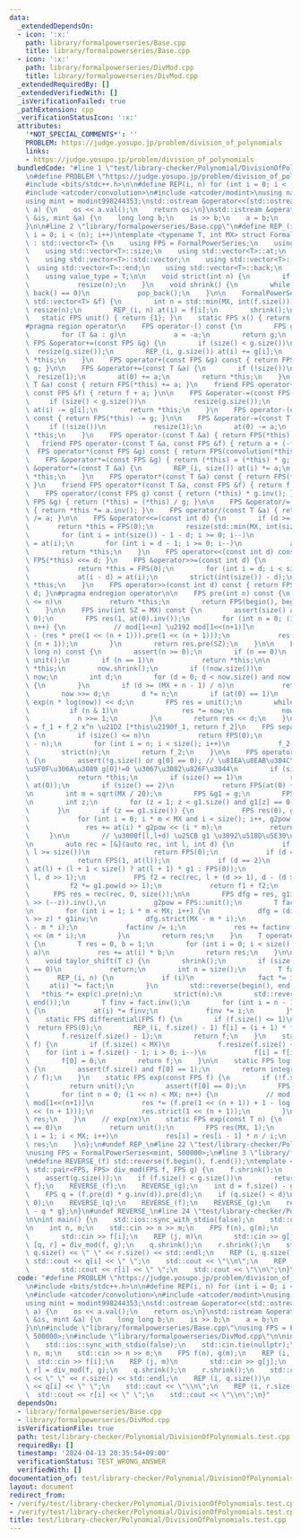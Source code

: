 ```yaml
---
data:
  _extendedDependsOn:
  - icon: ':x:'
    path: library/formalpowerseries/Base.cpp
    title: library/formalpowerseries/Base.cpp
  - icon: ':x:'
    path: library/formalpowerseries/DivMod.cpp
    title: library/formalpowerseries/DivMod.cpp
  _extendedRequiredBy: []
  _extendedVerifiedWith: []
  _isVerificationFailed: true
  _pathExtension: cpp
  _verificationStatusIcon: ':x:'
  attributes:
    '*NOT_SPECIAL_COMMENTS*': ''
    PROBLEM: https://judge.yosupo.jp/problem/division_of_polynomials
    links:
    - https://judge.yosupo.jp/problem/division_of_polynomials
  bundledCode: "#line 1 \"test/library-checker/Polynomial/DivisionOfPolynomials.test.cpp\"\
    \n#define PROBLEM \"https://judge.yosupo.jp/problem/division_of_polynomials\"\n\
    #include <bits/stdc++.h>\n\n#define REP(i, n) for (int i = 0; i < (n); i++)\n\n\
    #include <atcoder/convolution>\n#include <atcoder/modint>\nusing namespace atcoder;\n\
    using mint = modint998244353;\nstd::ostream &operator<<(std::ostream &os, mint\
    \ a) {\n    os << a.val();\n    return os;\n}\nstd::istream &operator>>(std::istream\
    \ &is, mint &a) {\n    long long b;\n    is >> b;\n    a = b;\n    return is;\n\
    }\n\n#line 2 \"library/formalpowerseries/Base.cpp\"\n#define REP_(i, n) for (int\
    \ i = 0; i < (n); i++)\ntemplate <typename T, int MX> struct FormalPowerSeries\
    \ : std::vector<T> {\n    using FPS = FormalPowerSeries;\n    using std::vector<T>::resize;\n\
    \    using std::vector<T>::size;\n    using std::vector<T>::at;\n    using std::vector<T>::assign;\n\
    \    using std::vector<T>::std::vector;\n    using std::vector<T>::begin;\n  \
    \  using std::vector<T>::end;\n    using std::vector<T>::back;\n    using std::vector<T>::pop_back;\n\
    \    using value_type = T;\n\n    void strict(int n) {\n        if (size() > n)\n\
    \            resize(n);\n    }\n    void shrink() {\n        while (size() and\
    \ back() == 0)\n            pop_back();\n    }\n\n    FormalPowerSeries(const\
    \ std::vector<T> &f) {\n        int n = std::min(MX, int(f.size()));\n       \
    \ resize(n);\n        REP_(i, n) at(i) = f[i];\n        shrink();\n    }\n\n \
    \   static FPS unit() { return {1}; }\n    static FPS x() { return {0, 1}; }\n\
    #pragma region operator\n    FPS operator-() const {\n        FPS g = *this;\n\
    \        for (T &a : g)\n            a = -a;\n        return g;\n    }\n\n   \
    \ FPS &operator+=(const FPS &g) {\n        if (size() < g.size())\n          \
    \  resize(g.size());\n        REP_(i, g.size()) at(i) += g[i];\n        return\
    \ *this;\n    }\n    FPS operator+(const FPS &g) const { return FPS(*this) +=\
    \ g; }\n\n    FPS &operator+=(const T &a) {\n        if (!size())\n          \
    \  resize(1);\n        at(0) += a;\n        return *this;\n    }\n    FPS operator+(const\
    \ T &a) const { return FPS(*this) += a; }\n    friend FPS operator+(const T &a,\
    \ const FPS &f) { return f + a; }\n\n    FPS &operator-=(const FPS &g) {\n   \
    \     if (size() < g.size())\n            resize(g.size());\n        REP_(i, g.size())\
    \ at(i) -= g[i];\n        return *this;\n    }\n    FPS operator-(const FPS &g)\
    \ const { return FPS(*this) -= g; }\n\n    FPS &operator-=(const T &a) {\n   \
    \     if (!size())\n            resize(1);\n        at(0) -= a;\n        return\
    \ *this;\n    }\n    FPS operator-(const T &a) { return FPS(*this) -= a; }\n \
    \   friend FPS operator-(const T &a, const FPS &f) { return a + (-f); }\n\n  \
    \  FPS operator*(const FPS &g) const { return FPS(convolution(*this, g)); }\n\
    \    FPS &operator*=(const FPS &g) { return (*this) = (*this) * g; }\n\n    FPS\
    \ &operator*=(const T &a) {\n        REP_(i, size()) at(i) *= a;\n        return\
    \ *this;\n    }\n    FPS operator*(const T &a) const { return FPS(*this) *= a;\
    \ }\n    friend FPS operator*(const T &a, const FPS &f) { return f * a; }\n\n\
    \    FPS operator/(const FPS g) const { return (*this) * g.inv(); }\n    FPS &operator/=(const\
    \ FPS &g) { return (*this) = (*this) / g; }\n\n    FPS &operator/=(const T &a)\
    \ { return *this *= a.inv(); }\n    FPS operator/(const T &a) { return FPS(*this)\
    \ /= a; }\n\n    FPS &operator<<=(const int d) {\n        if (d >= MX)\n     \
    \       return *this = FPS(0);\n        resize(std::min(MX, int(size()) + d));\n\
    \        for (int i = int(size()) - 1 - d; i >= 0; i--)\n            at(i + d)\
    \ = at(i);\n        for (int i = d - 1; i >= 0; i--)\n            at(i) = 0;\n\
    \        return *this;\n    }\n    FPS operator<<(const int d) const { return\
    \ FPS(*this) <<= d; }\n    FPS &operator>>=(const int d) {\n        if (d >= size())\n\
    \            return *this = FPS(0);\n        for (int i = d; i < size(); i++)\n\
    \            at(i - d) = at(i);\n        strict(int(size()) - d);\n        return\
    \ *this;\n    }\n    FPS operator>>(const int d) const { return FPS(*this) >>=\
    \ d; }\n#pragma endregion operator\n\n    FPS pre(int n) const {\n        if (size()\
    \ <= n)\n            return *this;\n        return FPS(begin(), begin() + n);\n\
    \    }\n\n    FPS inv(int SZ = MX) const {\n        assert(size() and at(0) !=\
    \ 0);\n        FPS res(1, at(0).inv());\n        for (int n = 0; (1 << n) < SZ;\
    \ n++) {\n            // mod[1<<n] \u2192 mod[1<<(n+1)]\n            res *= (2\
    \ - (res * pre(1 << (n + 1))).pre(1 << (n + 1)));\n            res.strict(1 <<\
    \ (n + 1));\n        }\n        return res.pre(SZ);\n    }\n\n    FPS pow(long\
    \ long n) const {\n        assert(n >= 0);\n        if (n == 0)\n            return\
    \ unit();\n        if (n == 1)\n            return *this;\n\n        FPS now =\
    \ *this;\n        now.shrink();\n        if (!now.size())\n            return\
    \ now;\n        int d;\n        for (d = 0; d < now.size() and now[d] == 0; d++)\
    \ {\n        }\n        if (d >= (MX + n - 1) / n)\n            return FPS(0);\n\
    \        now >>= d;\n        d *= n;\n        if (at(0) == 1)\n            return\
    \ exp(n * log(now)) << d;\n        FPS res = unit();\n        while (n) {\n  \
    \          if (n & 1)\n                res *= now;\n            now *= now;\n\
    \            n >>= 1;\n        }\n        return res << d;\n    }\n\n    // *this\
    \ = f_1 + f_2 x^n \u21D2 [*this\u2190f_1, return f_2]\n    FPS separate(int n)\
    \ {\n        if (size() <= n)\n            return FPS(0);\n        FPS f_2(size()\
    \ - n);\n        for (int i = n; i < size(); i++)\n            f_2[i - n] = at(i);\n\
    \        strict(n);\n        return f_2;\n    }\n\n    FPS operator()(FPS g) const\
    \ {\n        assert(!g.size() or g[0] == 0); // \u81EA\u8EAB\u304C\u591A\u9805\
    \u5F0F\u306A\u3089 g[0]!=0 \u3067\u3082\u826F\u3044\n        if (size() == 0)\n\
    \            return *this;\n        if (size() == 1)\n            return FPS(1,\
    \ at(0));\n        if (size() == 2)\n            return FPS(at(0) + at(1) * g);\n\
    \n        int m = sqrt(MX / 20);\n        FPS &g1 = g;\n        FPS g2 = g1.separate(m);\n\
    \n        int z;\n        for (z = 1; z < g1.size() and g1[z] == 0; z++) {\n \
    \       }\n        if (z == g1.size()) {\n            FPS res(0), g2pow = FPS::unit();\n\
    \            for (int i = 0; i * m < MX and i < size(); i++, g2pow *= g2)\n  \
    \              res += at(i) * g2pow << (i * m);\n            return res;\n   \
    \     }\n\n        // \u3000f[l,l+d) \u25CB g1 \u3092\u518D\u5E30\u3067\u8A08\u7B97\
    \n        auto rec = [&](auto rec, int l, int d) {\n            if (d == 0 or\
    \ l >= size())\n                return FPS(0);\n            if (d == 1)\n    \
    \            return FPS(1, at(l));\n            if (d == 2)\n                return\
    \ at(l) + (l + 1 < size() ? at(l + 1) * g1 : FPS(0));\n            FPS f1 = rec(rec,\
    \ l, d >> 1);\n            FPS f2 = rec(rec, l + (d >> 1), d - (d >> 1));\n  \
    \          f2 *= g1.pow(d >> 1);\n            return f1 + f2;\n        };\n  \
    \      FPS res = rec(rec, 0, size());\n\n        FPS dfg = res, g1inv = (differential(g)\
    \ >> (--z)).inv(),\n            g2pow = FPS::unit();\n        T factinv = 1;\n\
    \n        for (int i = 1; i * m < MX; i++) {\n            dfg = (differential(dfg)\
    \ >> z) * g1inv;\n            dfg.strict(MX - m * i);\n            (g2pow *= g2).strict(MX\
    \ - m * i);\n            factinv /= i;\n            res += factinv * (dfg * g2pow)\
    \ << (m * i);\n        }\n        return res;\n    }\n    T operator()(T a) const\
    \ {\n        T res = 0, b = 1;\n        for (int i = 0; i < size(); i++, b *=\
    \ a)\n            res += at(i) * b;\n        return res;\n    }\n\n    // f(x+c)\n\
    \    void taylor_shift(T c) {\n        shrink();\n        if (size() <= 1 or c\
    \ == 0)\n            return;\n        int n = size();\n        T fact = 1;\n \
    \       REP_(i, n) {\n            if (i)\n                fact *= i;\n       \
    \     at(i) *= fact;\n        }\n        std::reverse(begin(), end());\n     \
    \   *this *= exp(c).pre(n);\n        strict(n);\n        std::reverse(begin(),\
    \ end());\n        T finv = fact.inv();\n        for (int i = n - 1; i >= 0; i--)\
    \ {\n            at(i) *= finv;\n            finv *= i;\n        }\n    }\n\n\
    \    static FPS differential(FPS f) {\n        if (f.size() <= 1)\n          \
    \  return FPS(0);\n        REP_(i, f.size() - 1) f[i] = (i + 1) * f[i + 1];\n\
    \        f.resize(f.size() - 1);\n        return f;\n    }\n    static FPS integral(FPS\
    \ f) {\n        if (f.size() < MX)\n            f.resize(f.size() + 1);\n    \
    \    for (int i = f.size() - 1; i > 0; i--)\n            f[i] = f[i - 1] / i;\n\
    \        f[0] = 0;\n        return f;\n    }\n\n    static FPS log(const FPS &f)\
    \ {\n        assert(f.size() and f[0] == 1);\n        return integral(differential(f)\
    \ / f);\n    }\n    static FPS exp(const FPS f) {\n        if (!f.size())\n  \
    \          return unit();\n        assert(f[0] == 0);\n        FPS res = unit();\n\
    \        for (int n = 0; (1 << n) < MX; n++) {\n            // mod[1<<n] \u2192\
    \ mod[1<<(n+1)]\n            res *= (f.pre(1 << (n + 1)) + 1 - log(res).pre(1\
    \ << (n + 1)));\n            res.strict(1 << (n + 1));\n        }\n        return\
    \ res;\n    }\n    // exp(nx)\n    static FPS exp(const T n) {\n        if (n\
    \ == 0)\n            return unit();\n        FPS res(MX, 1);\n        for (int\
    \ i = 1; i < MX; i++)\n            res[i] = res[i - 1] * n / i;\n        return\
    \ res;\n    }\n};\n#undef REP_\n#line 22 \"test/library-checker/Polynomial/DivisionOfPolynomials.test.cpp\"\
    \nusing FPS = FormalPowerSeries<mint, 500000>;\n#line 3 \"library/formalpowerseries/DivMod.cpp\"\
    \n#define REVERSE_(f) std::reverse(f.begin(), f.end());\ntemplate <typename FPS>\
    \ std::pair<FPS, FPS> div_mod(FPS f, FPS g) {\n    f.shrink();\n    g.shrink();\n\
    \    assert(g.size());\n    if (f.size() < g.size())\n        return {FPS(0),\
    \ f};\n    REVERSE_(f);\n    REVERSE_(g);\n    int d = f.size() - g.size() + 1;\n\
    \    FPS q = (f.pre(d) * g.inv(d)).pre(d);\n    if (q.size() < d)\n        q.resize(d,\
    \ 0);\n    REVERSE_(q);\n    REVERSE_(f);\n    REVERSE_(g);\n    return {q, f\
    \ - q * g};\n}\n#undef REVERSE_\n#line 24 \"test/library-checker/Polynomial/DivisionOfPolynomials.test.cpp\"\
    \n\nint main() {\n    std::ios::sync_with_stdio(false);\n    std::cin.tie(nullptr);\n\
    \n    int n, m;\n    std::cin >> n >> m;\n    FPS f(n), g(m);\n    REP (i, n)\n\
    \        std::cin >> f[i];\n    REP (j, m)\n        std::cin >> g[j];\n    auto\
    \ [q, r] = div_mod(f, g);\n    q.shrink();\n    r.shrink();\n    std::cout <<\
    \ q.size() << \" \" << r.size() << std::endl;\n    REP (i, q.size())\n       \
    \ std::cout << q[i] << \" \";\n    std::cout << \"\\n\";\n    REP (i, r.size())\n\
    \        std::cout << r[i] << \" \";\n    std::cout << \"\\n\";\n}\n"
  code: "#define PROBLEM \"https://judge.yosupo.jp/problem/division_of_polynomials\"\
    \n#include <bits/stdc++.h>\n\n#define REP(i, n) for (int i = 0; i < (n); i++)\n\
    \n#include <atcoder/convolution>\n#include <atcoder/modint>\nusing namespace atcoder;\n\
    using mint = modint998244353;\nstd::ostream &operator<<(std::ostream &os, mint\
    \ a) {\n    os << a.val();\n    return os;\n}\nstd::istream &operator>>(std::istream\
    \ &is, mint &a) {\n    long long b;\n    is >> b;\n    a = b;\n    return is;\n\
    }\n\n#include \"library/formalpowerseries/Base.cpp\"\nusing FPS = FormalPowerSeries<mint,\
    \ 500000>;\n#include \"library/formalpowerseries/DivMod.cpp\"\n\nint main() {\n\
    \    std::ios::sync_with_stdio(false);\n    std::cin.tie(nullptr);\n\n    int\
    \ n, m;\n    std::cin >> n >> m;\n    FPS f(n), g(m);\n    REP (i, n)\n      \
    \  std::cin >> f[i];\n    REP (j, m)\n        std::cin >> g[j];\n    auto [q,\
    \ r] = div_mod(f, g);\n    q.shrink();\n    r.shrink();\n    std::cout << q.size()\
    \ << \" \" << r.size() << std::endl;\n    REP (i, q.size())\n        std::cout\
    \ << q[i] << \" \";\n    std::cout << \"\\n\";\n    REP (i, r.size())\n      \
    \  std::cout << r[i] << \" \";\n    std::cout << \"\\n\";\n}"
  dependsOn:
  - library/formalpowerseries/Base.cpp
  - library/formalpowerseries/DivMod.cpp
  isVerificationFile: true
  path: test/library-checker/Polynomial/DivisionOfPolynomials.test.cpp
  requiredBy: []
  timestamp: '2024-04-13 20:35:54+09:00'
  verificationStatus: TEST_WRONG_ANSWER
  verifiedWith: []
documentation_of: test/library-checker/Polynomial/DivisionOfPolynomials.test.cpp
layout: document
redirect_from:
- /verify/test/library-checker/Polynomial/DivisionOfPolynomials.test.cpp
- /verify/test/library-checker/Polynomial/DivisionOfPolynomials.test.cpp.html
title: test/library-checker/Polynomial/DivisionOfPolynomials.test.cpp
---
```

